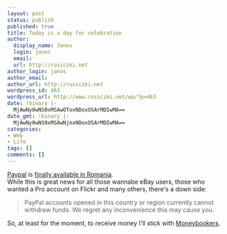 ```yaml
---
layout: post
status: publish
published: true
title: Today is a day for celebration
author:
  display_name: Janos
  login: janos
  email: 
  url: http://rusiczki.net
author_login: janos
author_email: 
author_url: http://rusiczki.net
wordpress_id: 463
wordpress_url: http://www.rusiczki.net/wp/?p=463
date: !binary |-
  MjAwNy0wNS0xMSAwOToxNDoxOSArMDIwMA==
date_gmt: !binary |-
  MjAwNy0wNS0xMSAwNjoxNDoxOSArMDIwMA==
categories:
- Web
- Life
tags: []
comments: []
---
```

<p><a href="http://www.paypal.com">Paypal</a> is <a href="http://www.seopedia.org/seo-news/paypal-for-romania-now-available-send-only/">finally available in Romania</a>.<br />
While this is great news for all those wannabe eBay users, those who wanted a Pro account on Flickr and many others, there's a down side:</p>
<blockquote><p>PayPal accounts opened in this country or region currently cannot withdraw funds. We regret any inconvenience this may cause you.</p></blockquote>
<p>So, at least for the moment, to receive money I'll stick with <a href="https://www.moneybookers.com/app/?rid=618519">Moneybookers</a>.</p>
